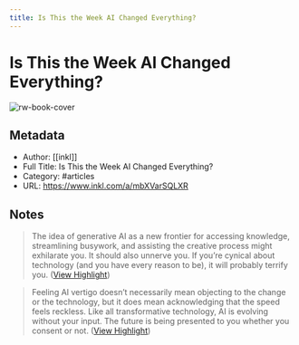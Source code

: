 ```yaml
---
title: Is This the Week AI Changed Everything?
---
```

# Is This the Week AI Changed Everything?

![rw-book-cover](https://d2metu7p3j9v4v.cloudfront.net/s3/article/lead_image/17733774/original.jpg)

## Metadata
- Author: [[inkl]]
- Full Title: Is This the Week AI Changed Everything?
- Category: #articles
- URL: https://www.inkl.com/a/mbXVarSQLXR

## Notes
> The idea of generative AI as a new frontier for accessing knowledge, streamlining busywork, and assisting the creative process might exhilarate you. It should also unnerve you. If you’re cynical about technology (and you have every reason to be), it will probably terrify you. ([View Highlight](https://read.readwise.io/read/01gsjbannw3sbexdvdmxqa72r9))

> Feeling AI vertigo doesn’t necessarily mean objecting to the change or the technology, but it does mean acknowledging that the speed feels reckless. Like all transformative technology, AI is evolving without your input. The future is being presented to you whether you consent or not. ([View Highlight](https://read.readwise.io/read/01gsjb9x8vmk4tpryq65nr9zqx))

